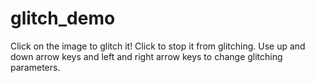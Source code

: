 # glitch_demo
Click on the image to glitch it! Click to stop it from glitching.
Use up and down arrow keys and left and right arrow keys to change glitching parameters. 

